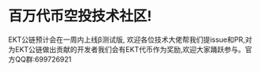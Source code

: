 # 百万代币空投技术社区!
EKT公链预计会在一周内上线β测试版, 欢迎各位技术大佬帮我们提issue和PR,对为EKT公链做出贡献的开发者我们会有EKT代币作为奖励,欢迎大家踊跃参与。官方QQ群:699726921
